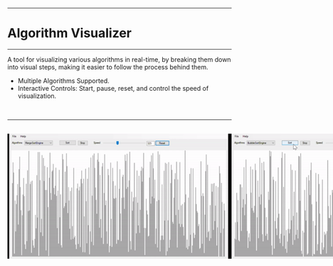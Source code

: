 *************************************************************************************************
# Algorithm Visualizer
*************************************************************************************************

A tool for visualizing various algorithms in real-time, by breaking them down into visual steps, making it easier to follow the process behind them. 
- Multiple Algorithms Supported.
- Interactive Controls: Start, pause, reset, and control the speed of visualization.

<br>

---
<br>

<div style='display:flex; justify-content:space-between;'>
    <img src='./AlgorithmVisualizer/assets/images/AlgorithmVisualizer_MS.gif' alt='gif1' width='500'>
    <img src='./AlgorithmVisualizer/assets/images/AlgorithmVisualizer_BS.gif' alt='gif2' width='500'>
</div>
